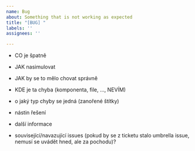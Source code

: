 ```yaml
---
name: Bug
about: Something that is not working as expected
title: "[BUG] "
labels: ''
assignees: ''

---
```


- CO je špatně
- JAK nasimulovat
- JAK by se to mělo chovat správně
- KDE je ta chyba (komponenta, file, ..., NEVÍM)
- o jaký typ chyby se jedná (zanořené štítky)
- nástin řešení
- další informace

- související/navazující issues (pokud by se z ticketu stalo umbrella issue, nemusí se uvádět hned, ale za pochodu)?

<!-- Všelijaké komentáře a dovysvětlivky. -->

